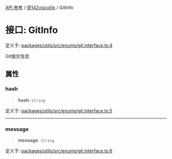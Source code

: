 [API 参考](../../../index.md) / [@142vip/utils](../index.md) / GitInfo

# 接口: GitInfo

定义于: [packages/utils/src/enums/git.interface.ts:4](https://github.com/142vip/core-x/blob/67692efe75f30bef8a4893bf3d01dbe094be97e2/packages/utils/src/enums/git.interface.ts#L4)

Git提交信息

## 属性

### hash

> **hash**: `string`

定义于: [packages/utils/src/enums/git.interface.ts:5](https://github.com/142vip/core-x/blob/67692efe75f30bef8a4893bf3d01dbe094be97e2/packages/utils/src/enums/git.interface.ts#L5)

***

### message

> **message**: `string`

定义于: [packages/utils/src/enums/git.interface.ts:6](https://github.com/142vip/core-x/blob/67692efe75f30bef8a4893bf3d01dbe094be97e2/packages/utils/src/enums/git.interface.ts#L6)

